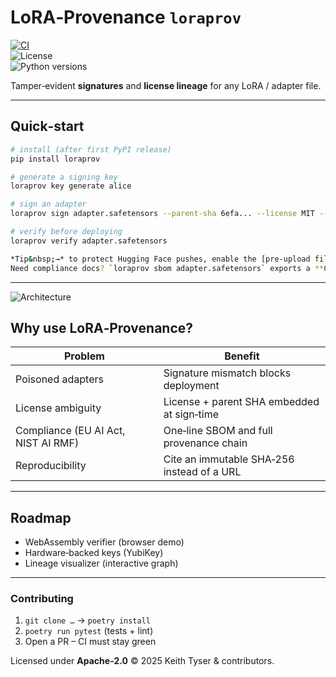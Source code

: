 # LoRA‑Provenance `loraprov`

[![CI](https://github.com/<your‑org>/lora-provenance/actions/workflows/ci.yml/badge.svg)](https://github.com/<your‑org>/lora-provenance/actions/workflows/ci.yml)  
![License](https://img.shields.io/badge/license-Apache--2.0-blue.svg)  
![Python versions](https://img.shields.io/pypi/pyversions/loraprov)

Tamper‑evident **signatures** and **license lineage** for any LoRA / adapter file.

---

## Quick‑start

```bash
# install (after first PyPI release)
pip install loraprov

# generate a signing key
loraprov key generate alice

# sign an adapter
loraprov sign adapter.safetensors --parent-sha 6efa... --license MIT --key alice

# verify before deploying
loraprov verify adapter.safetensors

*Tip&nbsp;→* to protect Hugging Face pushes, enable the [pre‑upload filter](docs/hf_filter.md).  
Need compliance docs? `loraprov sbom adapter.safetensors` exports a **CycloneDX SBOM** instantly.
```

---

![Architecture](docs/arch.png)

## Why use LoRA‑Provenance?

| Problem | Benefit |
|---------|---------|
| Poisoned adapters | Signature mismatch blocks deployment |
| License ambiguity | License + parent SHA embedded at sign‑time |
| Compliance (EU AI Act, NIST AI RMF) | One‑line SBOM and full provenance chain |
| Reproducibility | Cite an immutable SHA‑256 instead of a URL |

---

## Roadmap

- WebAssembly verifier (browser demo)  
- Hardware‑backed keys (YubiKey)  
- Lineage visualizer (interactive graph)

---

### Contributing

1. `git clone …` → `poetry install`  
2. `poetry run pytest` (tests + lint)  
3. Open a PR – CI must stay green

Licensed under **Apache‑2.0** © 2025 Keith Tyser & contributors.
